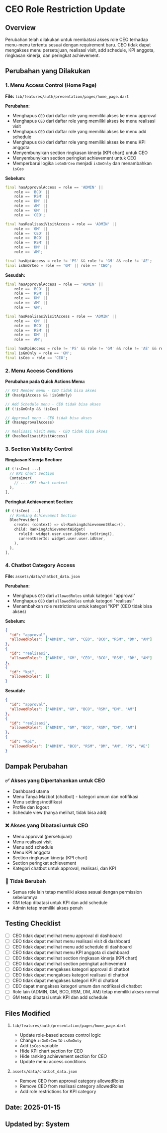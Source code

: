 # CEO Role Restriction Update

## Overview

Perubahan telah dilakukan untuk membatasi akses role CEO terhadap menu-menu tertentu sesuai dengan requirement baru. CEO tidak dapat mengakses menu persetujuan, realisasi visit, add schedule, KPI anggota, ringkasan kinerja, dan peringkat achievement.

## Perubahan yang Dilakukan

### 1. Menu Access Control (Home Page)

**File:** `lib/features/auth/presentation/pages/home_page.dart`

**Perubahan:**

- Menghapus `CEO` dari daftar role yang memiliki akses ke menu approval
- Menghapus `CEO` dari daftar role yang memiliki akses ke menu realisasi visit
- Menghapus `CEO` dari daftar role yang memiliki akses ke menu add schedule
- Menghapus `CEO` dari daftar role yang memiliki akses ke menu KPI anggota
- Menyembunyikan section ringkasan kinerja (KPI chart) untuk CEO
- Menyembunyikan section peringkat achievement untuk CEO
- Memperbarui logika `isGmOrCeo` menjadi `isGmOnly` dan menambahkan `isCeo`

**Sebelum:**

```dart
final hasApprovalAccess = role == 'ADMIN' ||
    role == 'BCO' ||
    role == 'RSM' ||
    role == 'DM' ||
    role == 'AM' ||
    role == 'GM' ||
    role == 'CEO';

final hasRealisasiVisitAccess = role == 'ADMIN' ||
    role == 'GM' ||
    role == 'CEO' ||
    role == 'BCO' ||
    role == 'RSM' ||
    role == 'DM' ||
    role == 'AM';

final hasKpiAccess = role != 'PS' && role != 'GM' && role != 'AE';
final isGmOrCeo = role == 'GM' || role == 'CEO';
```

**Sesudah:**

```dart
final hasApprovalAccess = role == 'ADMIN' ||
    role == 'BCO' ||
    role == 'RSM' ||
    role == 'DM' ||
    role == 'AM' ||
    role == 'GM';

final hasRealisasiVisitAccess = role == 'ADMIN' ||
    role == 'GM' ||
    role == 'BCO' ||
    role == 'RSM' ||
    role == 'DM' ||
    role == 'AM';

final hasKpiAccess = role != 'PS' && role != 'GM' && role != 'AE' && role != 'CEO';
final isGmOnly = role == 'GM';
final isCeo = role == 'CEO';
```

### 2. Menu Access Conditions

**Perubahan pada Quick Actions Menu:**

```dart
// KPI Member menu - CEO tidak bisa akses
if (hasKpiAccess && !isGmOnly)

// Add Schedule menu - CEO tidak bisa akses
if (!isGmOnly && !isCeo)

// Approval menu - CEO tidak bisa akses
if (hasApprovalAccess)

// Realisasi Visit menu - CEO tidak bisa akses
if (hasRealisasiVisitAccess)
```

### 3. Section Visibility Control

**Ringkasan Kinerja Section:**

```dart
if (!isCeo) ...[
  // KPI Chart Section
  Container(
    // ... KPI chart content
  ),
],
```

**Peringkat Achievement Section:**

```dart
if (!isCeo) ...[
  // Ranking Achievement Section
  BlocProvider(
    create: (context) => sl<RankingAchievementBloc>(),
    child: RankingAchievementWidget(
      roleId: widget.user.user.idUser.toString(),
      currentUserId: widget.user.user.idUser,
    ),
  ),
],
```

### 4. Chatbot Category Access

**File:** `assets/data/chatbot_data.json`

**Perubahan:**

- Menghapus `CEO` dari `allowedRoles` untuk kategori "approval"
- Menghapus `CEO` dari `allowedRoles` untuk kategori "realisasi"
- Menambahkan role restrictions untuk kategori "KPI" (CEO tidak bisa akses)

**Sebelum:**

```json
{
  "id": "approval",
  "allowedRoles": ["ADMIN", "GM", "CEO", "BCO", "RSM", "DM", "AM"]
},
{
  "id": "realisasi",
  "allowedRoles": ["ADMIN", "GM", "CEO", "BCO", "RSM", "DM", "AM"]
},
{
  "id": "kpi",
  "allowedRoles": []
}
```

**Sesudah:**

```json
{
  "id": "approval",
  "allowedRoles": ["ADMIN", "GM", "BCO", "RSM", "DM", "AM"]
},
{
  "id": "realisasi",
  "allowedRoles": ["ADMIN", "GM", "BCO", "RSM", "DM", "AM"]
},
{
  "id": "kpi",
  "allowedRoles": ["ADMIN", "BCO", "RSM", "DM", "AM", "PS", "AE"]
}
```

## Dampak Perubahan

### ✅ Akses yang Dipertahankan untuk CEO

- Dashboard utama
- Menu Tanya Mazbot (chatbot) - kategori umum dan notifikasi
- Menu settings/notifikasi
- Profile dan logout
- Schedule view (hanya melihat, tidak bisa add)

### ❌ Akses yang Dibatasi untuk CEO

- Menu approval (persetujuan)
- Menu realisasi visit
- Menu add schedule
- Menu KPI anggota
- Section ringkasan kinerja (KPI chart)
- Section peringkat achievement
- Kategori chatbot untuk approval, realisasi, dan KPI

### 🔄 Tidak Berubah

- Semua role lain tetap memiliki akses sesuai dengan permission sebelumnya
- GM tetap dibatasi untuk KPI dan add schedule
- Admin tetap memiliki akses penuh

## Testing Checklist

- [ ] CEO tidak dapat melihat menu approval di dashboard
- [ ] CEO tidak dapat melihat menu realisasi visit di dashboard
- [ ] CEO tidak dapat melihat menu add schedule di dashboard
- [ ] CEO tidak dapat melihat menu KPI anggota di dashboard
- [ ] CEO tidak dapat melihat section ringkasan kinerja (KPI chart)
- [ ] CEO tidak dapat melihat section peringkat achievement
- [ ] CEO tidak dapat mengakses kategori approval di chatbot
- [ ] CEO tidak dapat mengakses kategori realisasi di chatbot
- [ ] CEO tidak dapat mengakses kategori KPI di chatbot
- [ ] CEO dapat mengakses kategori umum dan notifikasi di chatbot
- [ ] Role lain (ADMIN, GM, BCO, RSM, DM, AM) tetap memiliki akses normal
- [ ] GM tetap dibatasi untuk KPI dan add schedule

## Files Modified

1. `lib/features/auth/presentation/pages/home_page.dart`

   - Update role-based access control logic
   - Change `isGmOrCeo` to `isGmOnly`
   - Add `isCeo` variable
   - Hide KPI chart section for CEO
   - Hide ranking achievement section for CEO
   - Update menu access conditions

2. `assets/data/chatbot_data.json`
   - Remove CEO from approval category allowedRoles
   - Remove CEO from realisasi category allowedRoles
   - Add role restrictions for KPI category

## Date: 2025-01-15

## Updated by: System
